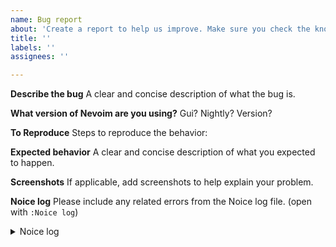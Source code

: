 ```yaml
---
name: Bug report
about: 'Create a report to help us improve. Make sure you check the known issues #6'
title: ''
labels: ''
assignees: ''

---
```


**Describe the bug**
A clear and concise description of what the bug is.

**What version of Nevoim are you using?**
Gui? Nightly? Version?

**To Reproduce**
Steps to reproduce the behavior:

**Expected behavior**
A clear and concise description of what you expected to happen.

**Screenshots**
If applicable, add screenshots to help explain your problem.

**Noice log**
Please include any related errors from the Noice log file. (open with `:Noice log`)

<details>
<summary>Noice log</summary>
<pre>
Log comes here
</pre>
</details>
